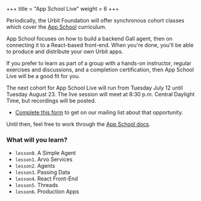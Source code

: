 +++
title = "App School Live"
weight = 6
+++

Periodically, the Urbit Foundation will offer synchronous cohort classes which
cover the [App School](/guides/core/hoon-school) curriculum.

App School focuses on how to build a backend Gall agent, then on connecting it
to a React-based front-end.  When you're done, you'll be able to produce and
distribute your own Urbit apps.

If you prefer to learn as part of a group with a hands-on instructor, regular
exercises and discussions, and a completion certification, then App School Live
will be a good fit for you.

The next cohort for App School Live will run from Tuesday July 12 until Tuesday
August 23.  The live session will meet at 8:30 p.m. Central Daylight Time, but
recordings will be posted.

- [Complete this form](https://forms.gle/3c8xBubvSiQfj7Tr6) to get on our
  mailing list about that opportunity.

Until then, feel free to work through the [App School
docs](/guides/core/app-school).


###  What will you learn?

- `lesson0`.  A Simple Agent
- `lesson1`.  Arvo Services
- `lesson2`.  Agents
- `lesson3`.  Passing Data
- `lesson4`.  React Front-End
- `lesson5`.  Threads
- `lesson6`.  Production Apps
